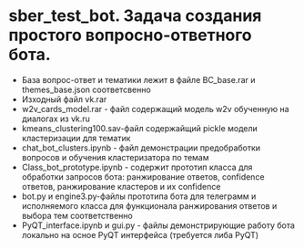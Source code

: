 # sber_test_bot. Задача создания простого вопросно-ответного бота.
 - База вопрос-ответ и тематики лежит в файле BC_base.rar и themes_base.json соответсвенно
 - Изходный файл vk.rar
 - w2v_cards_model.rar - файл содержащий модель w2v обученную на диалогах из vk.ru
 - kmeans_clustering100.sav-файл содержайщий pickle модели кластеризации для тематик
 - chat_bot_clusters.ipynb - файл демонстрации предобработки вопросов и обучения кластеризатора по темам
 - Class_bot_prototype.ipynb - содержит прототип класса для обработки запросов бота: ранжирование ответов, confidence ответов, ранжирование кластеров и их confidence
 - bot.py и engine3.py-файлы прототипа бота для телеграмм и исполняемого класса для функционала ранжирования ответов и выбора тем соответственно
 - PyQT_interface.ipynb и gui.py - файлы демонстрирующие работу бота локально на осное PyQT интерфейса (требуется либа PyQT)
